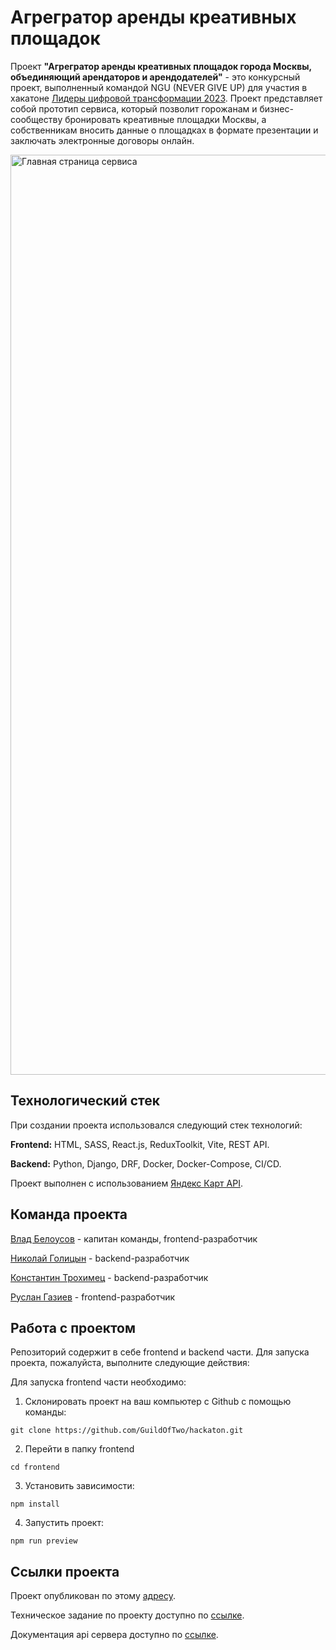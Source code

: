 # Агрегратор аренды креативных площадок
Проект **"Агрегратор аренды креативных площадок города Москвы, объединяющий арендаторов  и арендодателей"** - это конкурсный проект, выполненный командой NGU (NEVER GIVE UP) для участия в хакатоне [Лидеры цифровой трансформации 2023](https://leaders2023.innoagency.ru/). Проект представляет собой прототип сервиса, который позволит горожанам и бизнес-сообществу бронировать креативные площадки Москвы, а собственникам вносить данные о площадках в формате презентации и заключать электронные договоры онлайн.

<img width="1472" alt="Главная страница сервиса" src="https://github.com/GuildOfTwo/hackaton/assets/96244317/eea63a17-ddfd-4ab5-86d1-51213e8f82af">

## Технологический стек
При создании проекта использовался следующий стек технологий: 

**Frontend:** HTML, SASS, React.js, ReduxToolkit, Vite, REST API.

**Backend:** Python, Django, DRF, Docker, Docker-Compose, CI/CD.

Проект выполнен с использованием [Яндекс Карт API](https://yandex.ru/dev/maps/).

## Команда проекта

[Влад Белоусов](https://t.me/vladbvy) - капитан команды, frontend-разработчик

[Николай Голицын](https://t.me/N_Petrovich) - backend-разработчик

[Константин Трохимец](https://t.me/katrohimets) - backend-разработчик

[Руслан Газиев]() - frontend-разработчик


## Работа с проектом
Репозиторий содержит в себе frontend и backend части. Для запуска проекта, пожалуйста, выполните следующие действия:

Для запуска frontend части необходимо:

1. Склонировать проект на ваш компьютер с Github с помощью команды:
```
git clone https://github.com/GuildOfTwo/hackaton.git
```
2. Перейти в папку frontend
```
cd frontend
```
3. Установить зависимости:
```
npm install
```
4. Запустить проект:
```
npm run preview
```

## Ссылки проекта
Проект опубликован по этому [адресу](http://valzet.beget.tech/).

Техническое задание по проекту доступно по [ссылке](https://disk.yandex.ru/i/IbHu4JhCdUkWJw).

Документация api сервера доступно по [ссылке](http://37.230.196.234/redoc/).


